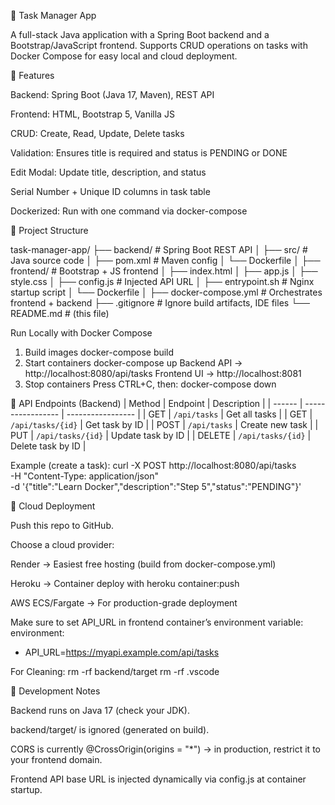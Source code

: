 📌 Task Manager App

A full-stack Java application with a Spring Boot backend and a Bootstrap/JavaScript frontend.
Supports CRUD operations on tasks with Docker Compose for easy local and cloud deployment.

🔹 Features

Backend: Spring Boot (Java 17, Maven), REST API

Frontend: HTML, Bootstrap 5, Vanilla JS

CRUD: Create, Read, Update, Delete tasks

Validation: Ensures title is required and status is PENDING or DONE

Edit Modal: Update title, description, and status

Serial Number + Unique ID columns in task table

Dockerized: Run with one command via docker-compose

🔹 Project Structure

task-manager-app/
├── backend/ # Spring Boot REST API
│ ├── src/ # Java source code
│ ├── pom.xml # Maven config
│ └── Dockerfile
│
├── frontend/ # Bootstrap + JS frontend
│ ├── index.html
│ ├── app.js
│ ├── style.css
│ ├── config.js # Injected API URL
│ ├── entrypoint.sh # Nginx startup script
│ └── Dockerfile
│
├── docker-compose.yml # Orchestrates frontend + backend
├── .gitignore # Ignore build artifacts, IDE files
└── README.md # (this file)

Run Locally with Docker Compose

1. Build images
   docker-compose build
2. Start containers
   docker-compose up
   Backend API → http://localhost:8080/api/tasks
   Frontend UI → http://localhost:8081
3. Stop containers
   Press CTRL+C, then:
   docker-compose down

🔹 API Endpoints (Backend)
| Method | Endpoint | Description |
| ------ | ----------------- | ----------------- |
| GET | `/api/tasks` | Get all tasks |
| GET | `/api/tasks/{id}` | Get task by ID |
| POST | `/api/tasks` | Create new task |
| PUT | `/api/tasks/{id}` | Update task by ID |
| DELETE | `/api/tasks/{id}` | Delete task by ID |

Example (create a task):
curl -X POST http://localhost:8080/api/tasks \
 -H "Content-Type: application/json" \
 -d '{"title":"Learn Docker","description":"Step 5","status":"PENDING"}'

🔹 Cloud Deployment

Push this repo to GitHub.

Choose a cloud provider:

Render → Easiest free hosting (build from docker-compose.yml)

Heroku → Container deploy with heroku container:push

AWS ECS/Fargate → For production-grade deployment

Make sure to set API_URL in frontend container’s environment variable:
environment:

- API_URL=https://myapi.example.com/api/tasks

For Cleaning:
rm -rf backend/target
rm -rf .vscode

🔹 Development Notes

Backend runs on Java 17 (check your JDK).

backend/target/ is ignored (generated on build).

CORS is currently @CrossOrigin(origins = "\*") → in production, restrict it to your frontend domain.

Frontend API base URL is injected dynamically via config.js at container startup.
